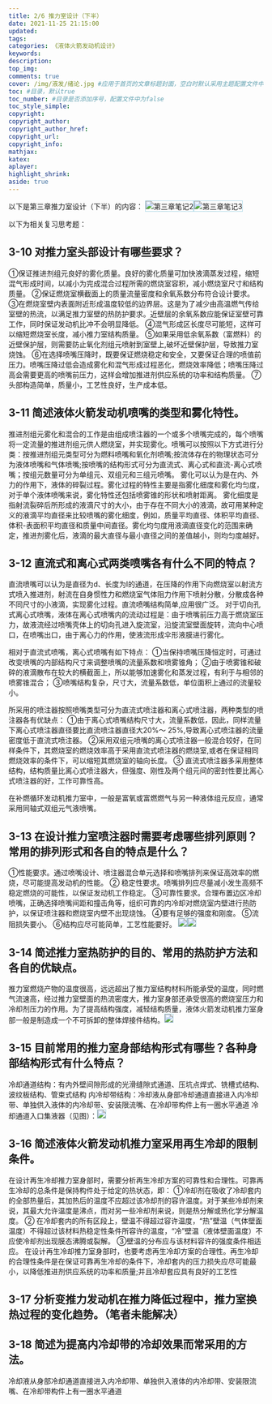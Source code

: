 ```yaml
---
title: 2/6 推力室设计（下半）
date: 2021-11-25 21:15:00
updated:
tags:
categories: 《液体火箭发动机设计》
keywords:
description:
top_img:
comments: true
cover: /img/液发/绪论.jpg #应用于首页的文章标题封面，空白时默认采用主题配置文件中89/92行的参数，可选false
toc: #目录，默认true
toc_number: #目录是否添加序号，配置文件中为false
toc_style_simple:
copyright:
copyright_author:
copyright_author_href:
copyright_url:
copyright_info:
mathjax:
katex:
aplayer:
highlight_shrink:
aside: true
---
```

以下是第三章推力室设计（下半）的内容：
![第三章笔记2](/img/液发/12.jpeg)![第三章笔记3](/img/液发/13.jpeg)

以下为相关复习思考题：
## 3-10 对推力室头部设计有哪些要求？
①保证推进剂组元良好的雾化质量。良好的雾化质量可加快液滴蒸发过程，缩短混气形成时间，以减小为完成混合过程所需的燃烧室容积，减小燃烧室尺寸和结构质量。
②保证燃烧室横截面上的质量流量密度和余氧系数分布符合设计要求。
③在燃烧室壁内表面附近形成温度较低的边界层。这是为了减少由高温燃气传给室壁的热流，以满足推力室壁的热防护要求。近壁层的余氧系数应能保证室壁可靠工作，同时保证发动机比冲不会明显降低。
④混气形成区长度尽可能短，这样可以缩短燃烧室长度，减小推力室结构质量。
⑤如果采用低余氧系数（富燃料）的近壁保护层，则需要防止氧化剂组元喷射到室壁上,破坏近壁保护层，导致推力室烧蚀。
⑥在选择喷嘴压降时，既要保证燃烧稳定和安全，又要保证合理的喷值前压力。喷嘴压降过低会造成雾化和混气形成过程恶化，燃烧效率降低；喷嘴压降过高会需要更高的喷嘴前压力，这样会增加推进剂供应系统的功率和结构质量。
⑦头部构造简单，质量小，工艺性良好，生产成本低。

## 3-11 简述液体火箭发动机喷嘴的类型和雾化特性。
推进剂组元雾化和混合的工作是由组成喷注器的一个或多个喷嘴完成的，每个喷嘴将一定流量的推进剂组元供人燃烧室，并实现雾化。喷嘴可以按照以下方式进行分类：按推进剂组元类型可分为燃料喷嘴和氧化剂喷嘴;按流体存在的物理状态可分为液体喷嘴和气体喷嘴;按喷嘴的结构形式可分为直流式、离心式和直流-离心式喷嘴；按组元数量可分为单组元、双组元和三组元喷嘴。
雾化可以认为是在内、外力的作用下，液体的碎裂过程。雾化过程的特性主要是指雾化细度和雾化均匀度，对于单个液体喷嘴来说，雾化特性还包括喷雾锥的形状和喷射距离。
雾化细度是指射流裂碎后所形成的液滴尺寸的大小，由于存在不同大小的液滴，故可用某种定义的液滴平均直径来比较喷嘴的雾化细度，例如，质量平均直径、体积平均直径、体积-表面积平均直径和质量中间直径。雾化均匀度用液滴直径变化的范围来确定，推进剂雾化后，液滴的最大直径与最小直径之间的差值越小，则均匀度越好。

## 3-12 直流式和离心式两类喷嘴各有什么不同的特点？
直流喷嘴可以认为是直径为d、长度为I的通道，在压降的作用下向燃烧室以射流方式喷入推进剂，射流在自身惯性力和燃烧室气体阻力作用下喷射分散，分散成各种不同尺寸的小液滴，实现雾化过程。直流喷嘴结构简单,应用很广泛。
对于切向孔式离心式喷嘴，液体在离心式喷嘴内的流动过程是：由于喷嘴前压力高于燃烧室压力，故液流经过喷嘴壳体上的切向孔进入旋流室，沿旋流室壁面旋转，流向中心喷口，在喷嘴出口，由于离心力的作用，使液流形成伞形液膜进行雾化。

相对于直流式喷嘴，离心式喷嘴有如下特点：
①当保持喷嘴压降恒定时，可通过改变喷嘴的内部结构尺寸来调整喷嘴的流量系数和喷雾锥角；
②由于喷雾锥和破碎的液滴散布在较大的横截面上，所以能够加速雾化和蒸发过程，有利于与相邻的喷雾锥混合；
③喷嘴结构复杂，尺寸大，流量系数低，单位面积上通过的流量较小。

所采用的喷注器按照喷嘴类型可分为直流式喷注器和离心式喷注器，两种类型的喷注器各有优缺点：
①由于离心式喷嘴结构尺寸大，流量系数低，因此，同样流量下离心式喷注器直径要比直流喷注器直径大20%〜 25%,导致离心式喷注器的流量密度低于直流式喷注器。
②采用双组元喷嘴的离心式喷注器一般混合较好，在同样条件下，其燃烧室的燃烧效率高于采用直流式喷注器的燃烧室,或者在保证相同燃烧效率的条件下，可以缩短其燃烧室的轴向长度。
③ 直流式喷注器多采用整体结构，结构质量比离心式喷注器大，但强度、刚性及两个组元间的密封性要比离心式喷注器的好，工作可靠性高。

在补燃循环发动机推力室中，一般是富氧或富燃燃气与另一种液体组元反应，通常采用同轴式双组元气液喷嘴。

## 3-13 在设计推力室喷注器时需要考虑哪些排列原则？常用的排列形式和各自的特点是什么？
①性能要求。通过喷嘴设计、喷注器混合单元选择和喷嘴排列来保证高效率的燃烧，尽可能提高发动机的性能。
② 稳定性要求。喷嘴排列应尽量减小发生高频不稳定燃烧的可能性，以保证发动机工作稳定。
③可靠性要求。合理布置边区冷却喷嘴，正确选择喷嘴间距和撞击角等，组织可靠的内冷却对燃烧室内壁进行热防护，以保证喷注器和燃烧室内壁不出现烧蚀。
④要有足够的强度和刚度。
⑤流阻损失要小。
⑥结构应尽可能简单，工艺性能要好。
![](/img/液发/image009.png)![](/img/液发/image010.png)

## 3-14 简述推力室热防护的目的、常用的热防护方法和各自的优缺点。
推力室燃烧产物的温度很高，远远超出了推力室结构材料所能承受的温度，同时燃气流速高，经过推力室壁面的热流密度大，推力室身部还承受很高的燃烧室压力和冷却剂压力的作用。为了提高结构强度，减轻结构质量，液体火箭发动机推力室身部一般是制造成一个不可拆卸的整体焊接件结构。![](/img/液发/image011.png)

## 3-15 目前常用的推力室身部结构形式有哪些？各种身部结构形式有什么特点？
冷却通道结构：有内外壁间隙形成的光滑缝隙式通道、压坑点焊式、铣槽式结构、波纹板结构、管束式结构
内冷却带结构：冷却液从身部冷却通道直接进入内冷却带、单独供入液体的内冷却带、安装限流嘴、在冷却带构件上有一圈水平通道
冷却通道入口集液器（见图）：![](/img/液发/image012.png)

## 3-16 简述液体火箭发动机推力室采用再生冷却的限制条件。
在设计再生冷却推力室身部时，需要分析再生冷却方案的可靠性和合理性。可靠再生冷却的总条件是保持构件处于给定的热状态，即：
①冷却剂在吸收了冷却套内的全部热量后，其加热后的温度不应超过该冷却剂的容许温度。对于某些冷却剂来说，其最大允许温度是沸点，而对另一些冷却剂来说，则是热分解或热化学分解温度。
② 在冷却套内的所有区段上，壁温不得超过容许温度，“热”壁温（气体壁面温度）不得超过该材料热稳定性条件所容许的温度，“冷”壁温（液体壁面温度）不应使冷却剂出现膜态沸腾或裂解。
③壁温的分布应与该材料容许的强度条件相适应。
在设计再生冷却推力室身部时，也要考虑再生冷却方案的合理性。再生冷却的合理性条件是在保证可靠再生冷却的条件下，冷却套内的压力损失应尽可能最小，以降低推进剂供应系统的功率和质量;并且冷却套应具有良好的工艺性

## 3-17 分析变推力发动机在推力降低过程中，推力室换热过程的变化趋势。（笔者未能解决）

## 3-18 简述为提高内冷却带的冷却效果而常采用的方法。
冷却液从身部冷却通道直接进入内冷却带、单独供入液体的内冷却带、安装限流嘴、在冷却带构件上有一圈水平通道

<style>
    p img{
        border: solid lightblue 1px;
    }
</style>